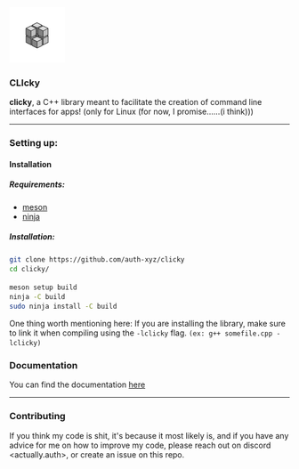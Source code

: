 <p>
    <img src="https://github.com/auth-xyz/assets/blob/main/logos/chunky.png?raw=true" alt="logo" width="100" height="100">
</p>

### CLIcky

**clicky**, a C++ library meant to facilitate the creation of command line interfaces for apps!
(only for Linux (for now, I promise......(i think)))

----

### Setting up:
#### Installation
##### Requirements:
- [meson](https://mesonbuild.com/)
- [ninja](https://ninja-build.org/)

##### Installation:
```bash
git clone https://github.com/auth-xyz/clicky
cd clicky/

meson setup build
ninja -C build
sudo ninja install -C build
```

One thing worth mentioning here:
If you are installing the library, make sure to link it when compiling using the `-lclicky` flag.
`(ex: g++ somefile.cpp -lclicky)`

### Documentation

You can find the documentation [here](https://github.com/auth-xyz/clicky/blob/main/docs/README.md)

----

### Contributing

If you think my code is shit, it's because it most likely is, and if you have any advice for me on how to improve my code, please reach out on discord <actually.auth>, or create an issue on this repo.

